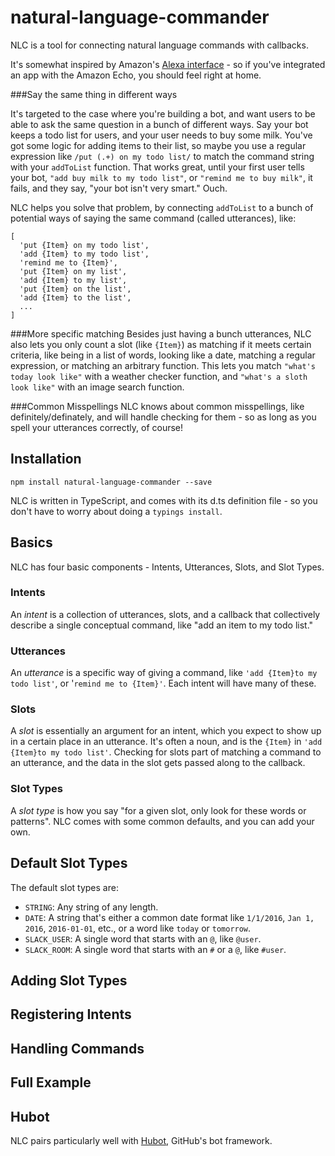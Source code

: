 natural-language-commander
==========================

NLC is a tool for connecting natural language commands with callbacks.

It's somewhat inspired by Amazon's [Alexa interface](https://developer.amazon.com/public/solutions/alexa/alexa-skills-kit/docs/defining-the-voice-interface#h2_sample_utterances) -
so if you've integrated an app with the Amazon Echo, you should
feel right at home.

###Say the same thing in different ways

It's targeted to the case where you're building a bot, and want
users to be able to ask the same question in a bunch of different ways.
Say your bot keeps a todo list for users, and your user needs to buy
some milk. You've got some logic for adding items to their list,
so maybe you use a regular expression like `/put (.+) on my todo list/`
to match the command string with your `addToList` function.
That works great, until your first user tells your bot,
`"add buy milk to my todo list"`, or `"remind me to buy milk"`,
 it fails, and they say, "your bot isn't very smart." Ouch.

NLC helps you solve that problem, by connecting `addToList` to
a bunch of potential ways of saying the same command 
(called utterances), like:
```
[
  'put {Item} on my todo list',
  'add {Item} to my todo list',
  'remind me to {Item}',
  'put {Item} on my list',
  'add {Item} to my list',
  'put {Item} on the list',
  'add {Item} to the list',
  ...
]
``` 

###More specific matching
Besides just having a bunch utterances, NLC also lets you only
count a slot (like `{Item}`) as matching if it meets certain criteria, 
like being in a list of words, looking like a date,
matching a regular expression, or matching an arbitrary function. 
This lets you match `"what's today look like"` with a weather
checker function, and `"what's a sloth look like"` with an image
search function.

###Common Misspellings
NLC knows about common misspellings, like definitely/definately,
and will handle checking for them - so as long as you spell 
your utterances correctly, of course!

Installation
------------
```
npm install natural-language-commander --save
```

NLC is written in TypeScript, and comes with its d.ts definition
file - so you don't have to worry about doing a `typings install`.

Basics
------
NLC has four basic components - Intents, Utterances, Slots, 
and Slot Types.

### Intents
An *intent* is a collection of utterances, slots, and a callback
that collectively describe a single conceptual command, like "add
an item to my todo list."

### Utterances
An *utterance* is a specific way of giving a command, like
`'add {Item}to my todo list'`, or '`remind me to {Item}'`. Each
intent will have many of these.

### Slots
A *slot* is essentially an argument for an intent, which you expect
to show up in a certain place in an utterance. It's often a noun,
and is the `{Item}` in `'add {Item}to my todo list'`.
Checking for slots part of matching a command to an utterance,
and the data in the slot gets passed along to the callback.

### Slot Types
A *slot type* is how you say "for a given slot, only look for these
words or patterns". NLC comes with some common defaults, and you
can add your own.
  

Default Slot Types
------------------
The default slot types are:
- `STRING`: Any string of any length.
- `DATE`: A string that's either a common date format
like `1/1/2016`, `Jan 1, 2016`, `2016-01-01`, etc., or a word like
`today` or `tomorrow`.
- `SLACK_USER`: A single word that starts with an `@`, like `@user`.
- `SLACK_ROOM`: A single word that starts with an `#` or a `@`, like `#user`. 

Adding Slot Types
-----------------


Registering Intents
-------------------


Handling Commands
-----------------

Full Example
------------


Hubot
-----
NLC pairs particularly well with [Hubot](), GitHub's bot framework.